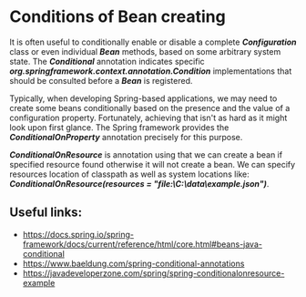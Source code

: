 # Conditions of Bean creating

It is often useful to conditionally enable or disable a complete _**Configuration**_ class or even individual _**Bean**_
methods, based on some arbitrary system state. The _**Conditional**_ annotation indicates specific
_**org.springframework.context.annotation.Condition**_ implementations that should be consulted before a _**Bean**_ is
registered.

Typically, when developing Spring-based applications, we may need to create some beans conditionally based on the
presence and the value of a configuration property. Fortunately, achieving that isn't as hard as it might look upon
first glance. The Spring framework provides the _**ConditionalOnProperty**_ annotation precisely for this purpose.

_**ConditionalOnResource**_ is annotation using that we can create a bean if specified resource found otherwise it will
not create a bean. We can specify resources location of classpath as well as system locations like:  
_**ConditionalOnResource(resources = "file:\\C:\\data\\example.json")**_.

## Useful links:

- https://docs.spring.io/spring-framework/docs/current/reference/html/core.html#beans-java-conditional
- https://www.baeldung.com/spring-conditional-annotations
- https://javadeveloperzone.com/spring/spring-conditionalonresource-example